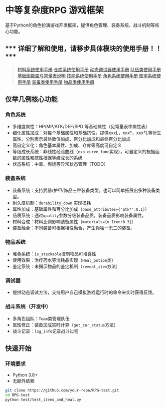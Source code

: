 # 中等复杂度RPG 游戏框架

基于Python的角色扮演游戏开发框架，提供角色管理、装备系统、战斗机制等核心功能。

## *** 详细了解和使用，请移步具体模块的使用手册！！***

> [材料系统使用手册](handbook/材料系统用户手册.md)
> [仓库系统使用手册](handbook/仓库系统用户手册.md)
> [动态调试器使用手册](handbook/动态调试器用户手册.md)
> [队伍类使用手册](handbook/队伍系统用户手册.md)
> [基础函数库与常量表说明](handbook/基础函数库与常量表用户手册.md)
> [技能系统使用手册](handbook/技能系统用户手册.md)
> [角色系统使用手册](handbook/角色系统用户手册.md)
> [图鉴系统使用手册](handbook/图鉴系统用户手册.md)
> [装备类使用手册](handbook/Equipment类用户手册.md)
> [物品类使用手册](handbook/Item类用户手册.md)

## 仅举几例核心功能

### 角色系统
- 多维度属性：HP/MP/ATK/DEF/SPD 等基础属性（见常量表中属性表）
- 细化属性加成：对每个基础属性和基础抗性，提供xxxL，xxx\*，xxx\*L等衍生属性，分别表示最终数值加成，百分比加成和最终百分比加成
- 高自定义化：角色基本属性、加成、仓库等高度可自定义
- 等级成长系统：非线性经验曲线（`exp_curve_func`实现），可自定义的根据函数的属性和抗性根据等级成长的系统
- 状态系统：中毒、燃烧等异常状态管理（TODO）

### 装备系统
- 装备系统：支持武器/护甲/饰品三种装备类型，也可以简单拓展出多种装备类型。
- 耐久度机制：`durability_down` 实现损耗
- 属性加成：基础属性和百分比加成（`base_attributes={'atk*':0.1}`）
- 品质系统：通过`quality`参数分级装备品质，装备品质影响装备属性。
- 材料合成：材料比例影响装备属性（`materials={m_Iron:0.3}`）
- 装备融合：不同装备可根据相性融合，产生你独一无二的装备。

### 物品系统
- 堆叠系统：`is_stackable`控制物品可堆叠性
- 使用效果：治疗药水等消耗品实现（`Heal_potion`类）
- 鉴定系统：未揭示物品的鉴定机制（`reveal_item`方法）

### 调试器

- 提供动态调试方法，支持用户自己模拟游戏运行时的命令来实时获得反馈。

### 战斗系统（开发中）
- 多角色组队：`Team`类管理队伍
- 属性修正：装备加成实时计算（`get_cur_status`方法）
- 战斗记录：`log_info`记录战斗过程

## 快速开始

### 环境要求
- Python 3.8+
- 无额外依赖

```bash
git clone https://github.com/your-repo/RPG-test.git
cd RPG-test
python test/test_items_and_heal.py

```


